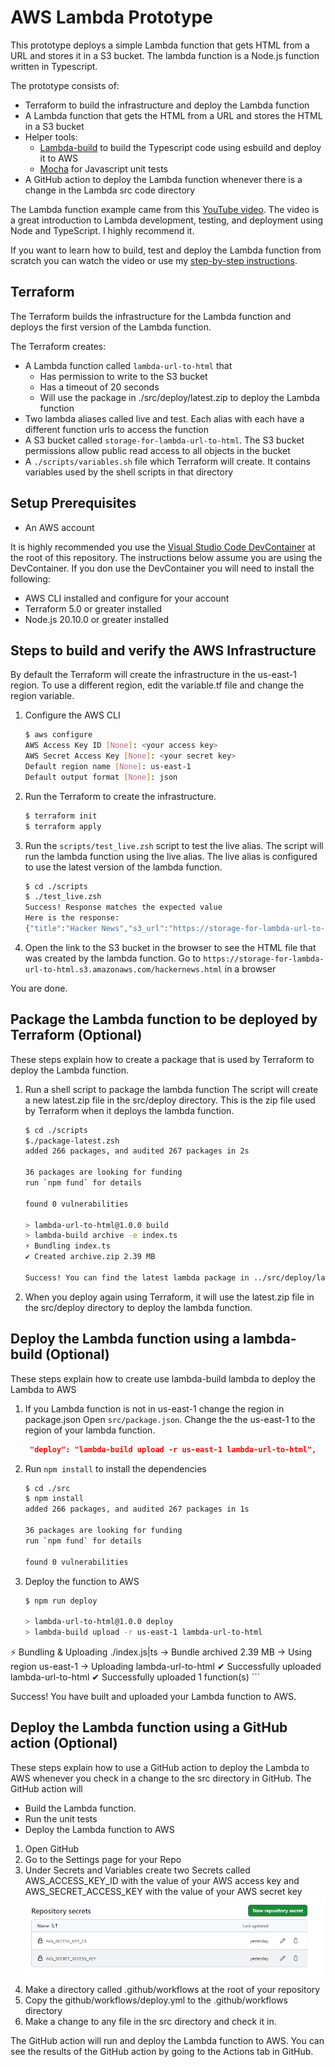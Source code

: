 # AWS Lambda Prototype

This prototype deploys a simple Lambda function that gets HTML from a URL and stores it in a S3 bucket.  The lambda function is a Node.js function written in Typescript.

The prototype consists of:
- Terraform to build the infrastructure and deploy the Lambda function
- A Lambda function that gets the HTML from a URL and stores the HTML in a S3 bucket
- Helper tools:
    - [Lambda-build](https://github.com/alexkrkn/lambda-build) to build the Typescript code using esbuild and deploy it to AWS
    - [Mocha](https://mochajs.org/) for Javascript unit tests
- A GitHub action to deploy the Lambda function whenever there is a change in the Lambda src code directory


The Lambda function example came from this [YouTube video](https://www.youtube.com/watch?v=51EAwBDdgio). The video is a great introduction to Lambda development, testing, and deployment using Node and TypeScript.  I highly recommend it.

If you want to learn how to build, test and deploy the Lambda function from scratch you can watch the video or use my [step-by-step instructions](BuildLambdaFromScratch.md).


## Terraform

The Terraform builds the infrastructure for the Lambda function and deploys the first version of the Lambda function.

The Terraform creates:
- A Lambda function called `lambda-url-to-html` that 
    - Has permission to write to the S3 bucket
    - Has a timeout of 20 seconds
    - Will use the package in ./src/deploy/latest.zip to deploy the Lambda function
- Two lambda aliases called live and test.  Each alias with each have a different function urls to access the function
- A S3 bucket called `storage-for-lambda-url-to-html`.  The S3 bucket permissions allow public read access to all objects in the bucket
- A `./scripts/variables.sh` file which Terraform will create.  It contains variables used by the shell scripts in that directory




## Setup Prerequisites

- An AWS account 

It is highly recommended you use the [Visual Studio Code DevContainer](https://code.visualstudio.com/docs/devcontainers/containers) at the root of this repository.  The instructions below assume you are using the DevContainer.  If you don use the DevContainer you will need to install the following:

- AWS CLI installed and configure for your account
- Terraform 5.0 or greater installed
- Node.js 20.10.0 or greater installed

    

## Steps to build and verify the AWS Infrastructure

By default the Terraform will create the infrastructure in the us-east-1 region.  To use a different region, edit the variable.tf file and change the region variable.

1. Configure the AWS CLI
    ``` bash
    $ aws configure
    AWS Access Key ID [None]: <your access key>
    AWS Secret Access Key [None]: <your secret key>
    Default region name [None]: us-east-1
    Default output format [None]: json
    ```
2. Run the Terraform to create the infrastructure.
    ``` bash
    $ terraform init
    $ terraform apply
    ```
3. Run the `scripts/test_live.zsh` script to test the live alias.  The script will run the lambda function using the live alias.  The live alias is configured to use the latest version of the lambda function.  
    ``` bash
    $ cd ./scripts
    $ ./test_live.zsh
    Success! Response matches the expected value
    Here is the response:
    {"title":"Hacker News","s3_url":"https://storage-for-lambda-url-to-html.s3.amazonaws.com/hackernews.html"}
    ```
    
3. Open the link to the S3 bucket in the browser to see the HTML file that was created by the lambda function.
    Go to  `https://storage-for-lambda-url-to-html.s3.amazonaws.com/hackernews.html` in a browser

You are done.


## Package the Lambda function to be deployed by Terraform (Optional)

These steps explain how to create a package that is used by Terraform to deploy the Lambda
function.

1. Run a shell script to package the lambda function 
The script will create a new latest.zip file in the src/deploy directory.  This is the zip file used by Terraform when it deploys the lambda function.
    ``` bash
    $ cd ./scripts
    $./package-latest.zsh 
    added 266 packages, and audited 267 packages in 2s

    36 packages are looking for funding
    run `npm fund` for details

    found 0 vulnerabilities

    > lambda-url-to-html@1.0.0 build
    > lambda-build archive -e index.ts
    ⚡️ Bundling index.ts
    ✔ Created archive.zip 2.39 MB

    Success! You can find the latest lambda package in ../src/deploy/latest.zip 
    ```

2. When you deploy again using Terraform, it will use the latest.zip file in the src/deploy directory to deploy the lambda function.  

## Deploy the Lambda function using a lambda-build (Optional)

These steps explain how to create use lambda-build lambda to deploy the Lambda to AWS

1. If you Lambda function is not in us-east-1 change the region in package.json
   Open `src/package.json`.  Change the the us-east-1 to the region of your lambda function.  
    ``` json
     "deploy": "lambda-build upload -r us-east-1 lambda-url-to-html",
    ``` 
2. Run `npm install` to install the dependencies
    ``` bash
    $ cd ./src
    $ npm install
    added 266 packages, and audited 267 packages in 1s

    36 packages are looking for funding
    run `npm fund` for details

    found 0 vulnerabilities
    ```
3. Deploy the function to AWS
    ``` bash
    $ npm run deploy

    > lambda-url-to-html@1.0.0 deploy
    > lambda-build upload -r us-east-1 lambda-url-to-html


 ⚡️ Bundling & Uploading ./index.js|ts
  → Bundle archived 2.39 MB
  → Using region us-east-1
  → Uploading lambda-url-to-html
  ✔ Successfully uploaded lambda-url-to-html
  ✔ Successfully uploaded 1 function(s)
    ```

Success! You have built and uploaded your Lambda function to AWS.

## Deploy the Lambda function using a GitHub action (Optional)

These steps explain how to use a GitHub action to deploy the Lambda to AWS whenever you check in a change to the src directory in GitHub.  The GitHub action will 
- Build the Lambda function.
- Run the unit tests
- Deploy the Lambda function to AWS

1. Open GitHub
2. Go to the Settings page for your Repo
3. Under Secrets and Variables create two Secrets called AWS_ACCESS_KEY_ID with the value of your AWS access key and AWS_SECRET_ACCESS_KEY with the value of your AWS secret key
![Alt text](images/github-action-secrets.png?raw=true "GitHub Action Secrets")
4. Make a directory called .github/workflows at the root of your repository
5. Copy the github/workflows/deploy.yml to the .github/workflows directory
6. Make a change to any file in the src directory and check it in.  

The GitHub action will run and deploy the Lambda function to AWS.  You can see the results of the GitHub action by going to the Actions tab in GitHub.

